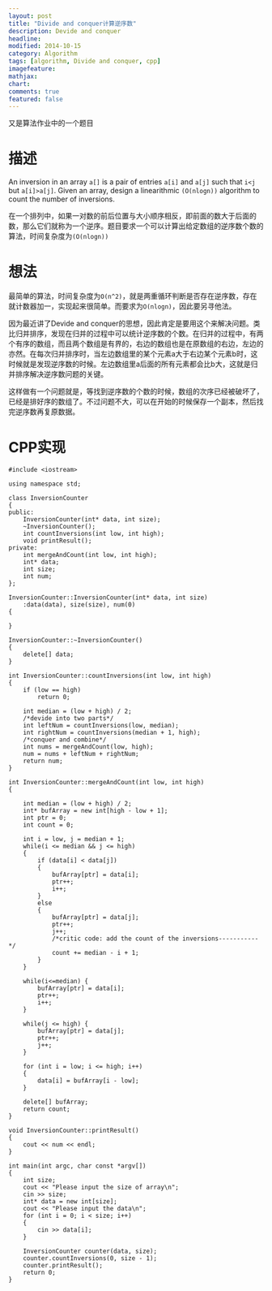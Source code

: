 ```yaml
---
layout: post
title: "Divide and conquer计算逆序数"
description: Devide and conquer
headline: 
modified: 2014-10-15
category: Algorithm
tags: [algorithm, Divide and conquer, cpp]
imagefeature: 
mathjax: 
chart: 
comments: true
featured: false
---
```


又是算法作业中的一个题目

# 描述

An inversion in an array `a[]` is a pair of entries `a[i]` and `a[j]` such that `i<j` but `a[i]>a[j]`. Given an array, design a linearithmic `(O(nlogn))` algorithm to count the number of inversions.

在一个排列中，如果一对数的前后位置与大小顺序相反，即前面的数大于后面的数，那么它们就称为一个逆序。题目要求一个可以计算出给定数组的逆序数个数的算法，时间复杂度为`(O(nlogn))`

# 想法

最简单的算法，时间复杂度为`O(n^2)`，就是两重循环判断是否存在逆序数，存在就计数器加一，实现起来很简单。而要求为`O(nlogn)`，因此要另寻他法。

因为最近讲了Devide and conquer的思想，因此肯定是要用这个来解决问题。类比归并排序，发现在归并的过程中可以统计逆序数的个数。在归并的过程中，有两个有序的数组，而且两个数组是有界的，右边的数组也是在原数组的右边，左边的亦然。在每次归并排序时，当左边数组里的某个元素a大于右边某个元素b时，这时候就是发现逆序数的时候。左边数组里a后面的所有元素都会比b大，这就是归并排序解决逆序数问题的关键。

这样做有一个问题就是，等找到逆序数的个数的时候，数组的次序已经被破坏了，已经是排好序的数组了。不过问题不大，可以在开始的时候保存一个副本，然后找完逆序数再复原数据。

# CPP实现
	#include <iostream>

	using namespace std;

	class InversionCounter
	{
	public:
		InversionCounter(int* data, int size);
		~InversionCounter();
		int countInversions(int low, int high);
		void printResult();
	private:
		int mergeAndCount(int low, int high);
		int* data;
		int size;
		int num;
	};

	InversionCounter::InversionCounter(int* data, int size)
		:data(data), size(size), num(0)
	{

	}

	InversionCounter::~InversionCounter()
	{
		delete[] data;
	}

	int InversionCounter::countInversions(int low, int high)
	{
		if (low == high)
			return 0;

		int median = (low + high) / 2;
		/*devide into two parts*/
		int leftNum = countInversions(low, median);
		int rightNum = countInversions(median + 1, high);
		/*conquer and combine*/
		int nums = mergeAndCount(low, high);
		num = nums + leftNum + rightNum;
		return num;
	}

	int InversionCounter::mergeAndCount(int low, int high)
	{

		int median = (low + high) / 2;
		int* bufArray = new int[high - low + 1];
		int ptr = 0;
		int count = 0;

		int i = low, j = median + 1;
		while(i <= median && j <= high) 
		{
		    if (data[i] < data[j])
		    {
		    	bufArray[ptr] = data[i];
		    	ptr++;
		    	i++;
		    }
		    else
		    {
		    	bufArray[ptr] = data[j];
		    	ptr++;
		    	j++;
		    	/*critic code: add the count of the inversions-----------*/
		    	count += median - i + 1;
		    }
		}

		while(i<=median) {
		    bufArray[ptr] = data[i];
		    ptr++;
		    i++;
		}

		while(j <= high) {
		    bufArray[ptr] = data[j];
		    ptr++;
		    j++;
		}

		for (int i = low; i <= high; i++)
		{
			data[i] = bufArray[i - low];
		}

		delete[] bufArray;
		return count;
	}

	void InversionCounter::printResult()
	{
		cout << num << endl;
	}

	int main(int argc, char const *argv[])
	{
		int size;
		cout << "Please input the size of array\n";
		cin >> size;
		int* data = new int[size];
		cout << "Please input the data\n";
		for (int i = 0; i < size; i++)
		{
			cin >> data[i];
		}

		InversionCounter counter(data, size);
		counter.countInversions(0, size - 1);
		counter.printResult();
		return 0;
	}